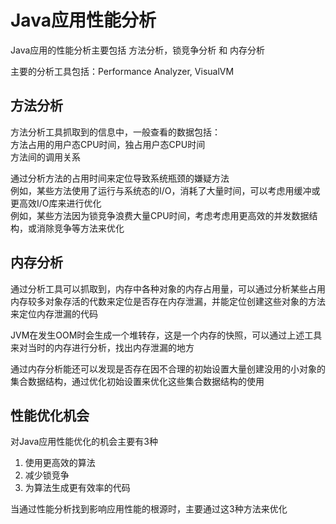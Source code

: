 # Java应用性能分析

Java应用的性能分析主要包括 方法分析，锁竞争分析 和 内存分析

主要的分析工具包括：Performance Analyzer, VisualVM

## 方法分析

方法分析工具抓取到的信息中，一般查看的数据包括：  
方法占用的用户态CPU时间，独占用户态CPU时间  
方法间的调用关系  

通过分析方法的占用时间来定位导致系统瓶颈的嫌疑方法  
例如，某些方法使用了运行与系统态的I/O，消耗了大量时间，可以考虑用缓冲或更高效I/O库来进行优化  
例如，某些方法因为锁竞争浪费大量CPU时间，考虑考虑用更高效的并发数据结构，或消除竞争等方法来优化

## 内存分析

通过分析工具可以抓取到，内存中各种对象的内存占用量，可以通过分析某些占用内存较多对象存活的代数来定位是否存在内存泄漏，并能定位创建这些对象的方法来定位内存泄漏的代码

JVM在发生OOM时会生成一个堆转存，这是一个内存的快照，可以通过上述工具来对当时的内存进行分析，找出内存泄漏的地方

通过内存分析能还可以发现是否存在因不合理的初始设置大量创建没用的小对象的集合数据结构，通过优化初始设置来优化这些集合数据结构的使用

## 性能优化机会

对Java应用性能优化的机会主要有3种   

1. 使用更高效的算法
2. 减少锁竞争
3. 为算法生成更有效率的代码

当通过性能分析找到影响应用性能的根源时，主要通过这3种方法来优化